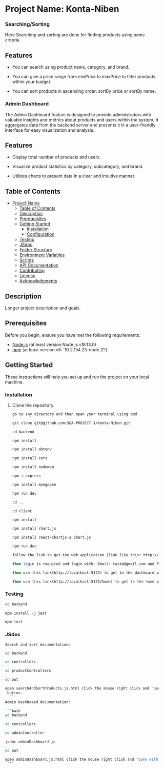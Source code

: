 
# Project Name: Konta-Niben

### Searching/Sorting 

Here Searching and sorting are done for finding products using some criteria.

## Features

- You can search using product name, category, and brand.

- You can give a price range from minPrice to maxPrice to filter products within your budget.

- You can sort products in ascending order: sortBy price or sortBy name.

### Admin Dashboard

The Admin Dashboard feature is designed to provide administrators with valuable insights and metrics about products and users within the system. It aggregates data from the backend server and presents it in a user-friendly interface for easy visualization and analysis.

## Features
- Display total number of products and users.

- Visualize product statistics by category, subcategory, and brand.

- Utilizes charts to present data in a clear and intuitive manner.


## Table of Contents

- [Project Name](#KontaNiben)
  - [Table of Contents](#table-of-contents)
  - [Description](#description)
  - [Prerequisites](#prerequisites)
  - [Getting Started](#getting-started)
    - [Installation](#installation)
    - [Configuration](#configuration)
  - [Testing](#testing)
  - [JSdoc](#searching-and-sorting-documentation)
  - [Folder Structure](#folder-structure)
  - [Environment Variables](#environment-variables)
  - [Scripts](#scripts)
  - [API Documentation](#api-documentation)
  - [Contributing](#contributing)
  - [License](#license)
  - [Acknowledgments](#acknowledgments)

## Description

Longer project description and goals.


## Prerequisites

Before you begin, ensure you have met the following requirements:

- [Node.js](https://nodejs.org/) (at least version Node.js v18.13.0)
- [npm](https://www.npmjs.com/) (at least version v8: '10.2.154.23-node.21')

## Getting Started

These instructions will help you set up and run the project on your local machine.

### Installation

1. Clone the repository:

   ```bash
   go to any directory and then open your terminal using cmd
   
   git clone git@github.com:SQA-PROJECT-1/Konta-Niben.git

   cd backend
   
   npm install
   
   npm install dotenv

   npm install cors    

   npm install nodemon

   npm i express

   npm install mongoose
   
   npm run dev

   cd ..
   
   cd client

   npm install

   npm install chart.js

   npm install react-chartjs-2 chart.js
   
   npm run dev

   follow the link to get the web application (link like this: http://localhost:5173/)

   then login is required and login with- Email: tazim@gmail.com and Password: 123

   then use this link(http://localhost:5173) to get to the dashboard page 

   then use this link(http://localhost:5173/home) to get to the home page where searching and sorting are done.

   ```
   

### Testing

   ```bash
   cd backend
	
   npm install -g jest

   npm test
   ```
   

### JSdoc

    Search and sort documentation:

   ```bash
   cd backend
   
   cd controllers
   
   cd productControllers
   
   cd out
   
   open searchAndSortProducts.js.html click the mouse right click and "open with Live server"   
    button.
    ```
   Admin Dashboaed documentation:

   ```bash
   cd backend
   
   cd controllers
   
   cd adminController

   jsdoc adminDashboard.js
   
   cd out
   
   open adminDashboard.js.html click the mouse right click and "open with Live server" button.
    ```
   
